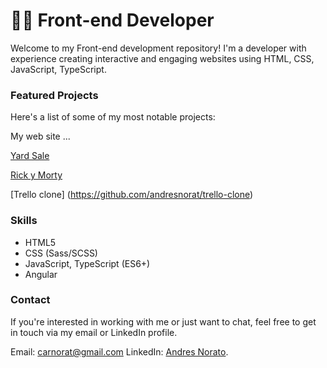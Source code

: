 # 🧑‍💻 Front-end Developer

Welcome to my Front-end development repository! I'm a developer with experience creating interactive and engaging websites using HTML, CSS,  JavaScript, TypeScript.

### Featured Projects

Here's a list of some of my most notable projects:

My web site  ...

[Yard Sale](https://inquisitive-cactus-0d4207.netlify.app/home)

[Rick y Morty](https://rick-and-morty-f17ae.web.app/home)

[Trello clone] (https://github.com/andresnorat/trello-clone)

### Skills
- HTML5
- CSS (Sass/SCSS)
- JavaScript, TypeScript (ES6+)
- Angular

### Contact
If you're interested in working with me or just want to chat, feel free to get in touch via my email or LinkedIn profile.

Email: carnorat@gmail.com
LinkedIn: [Andres Norato](https://www.linkedin.com/in/carlos-andr%C3%A9s-norato-g%C3%B3mez-1908b5200/).
